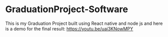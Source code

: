 # GraduationProject-Software
This is my Graduation Project built using React native and node js
and here is a demo for the final result: https://youtu.be/uai3KNowMPY
